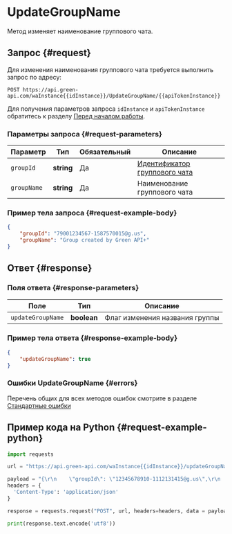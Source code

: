 # UpdateGroupName

Метод изменяет наименование группового чата.

## Запрос {#request}

Для изменения наименования группового чата требуется выполнить запрос по адресу:
```
POST https://api.green-api.com/waInstance{{idInstance}}/UpdateGroupName/{{apiTokenInstance}}
```

Для получения параметров запроса `idInstance` и `apiTokenInstance` обратитесь к разделу [Перед началом работы](../../before-start.md#parameters).

### Параметры запроса {#request-parameters}

Параметр | Тип | Обязательный | Описание
----- | ----- | ----- | -----
`groupId` | **string** | Да | [Идентификатор группового чата](../chat-id.md#gus)
`groupName` | **string** | Да | Наименование группового чата

### Пример тела запроса {#request-example-body}

```json
{
    "groupId": "79001234567-1587570015@g.us",
    "groupName": "Group created by Green API+"
}
```

## Ответ {#response}

### Поля ответа {#response-parameters}

Поле | Тип |  Описание
----- | ----- | ----- 
`updateGroupName` | **boolean** | Флаг изменения названия группы

### Пример тела ответа {#response-example-body}

```json
{
    "updateGroupName": true
}
```

### Ошибки UpdateGroupName {#errors}

Перечень общих для всех методов ошибок смотрите в разделе [Стандартные ошибки](../common-errors.md)

## Пример кода на Python  {#request-example-python}

```python
import requests

url = "https://api.green-api.com/waInstance{{idInstance}}/updateGroupName/{{apiTokenInstance}}"

payload = "{\r\n    \"groupId\": \"12345678910-1112131415@g.us\",\r\n    \"groupName\":\"Group created by Green API\"\r\n}"
headers = {
  'Content-Type': 'application/json'
}

response = requests.request("POST", url, headers=headers, data = payload)

print(response.text.encode('utf8'))
```